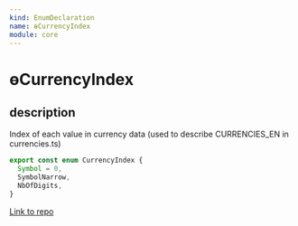 ```yaml
---
kind: EnumDeclaration
name: ɵCurrencyIndex
module: core
---
```


# ɵCurrencyIndex

## description

Index of each value in currency data (used to describe CURRENCIES_EN in currencies.ts)

```ts
export const enum CurrencyIndex {
  Symbol = 0,
  SymbolNarrow,
  NbOfDigits,
}
```

[Link to repo](https://github.com/timdeschryver/angular/blob/master/packages/core/src/i18n/locale_data_api.ts#L155-L159)
